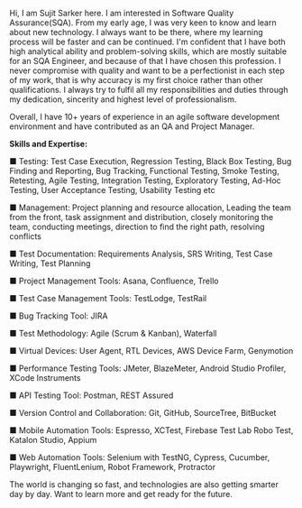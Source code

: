 <!---
- 👋 Hi, I’m @sujit-sqae
- 👀 I’m interested in ...
- 🌱 I’m currently learning ...
- 💞️ I’m looking to collaborate on ...
- 📫 How to reach me ...
--->
<!---
sujit-sqae/sujit-sqae is a ✨ special ✨ repository because its `README.md` (this file) appears on your GitHub profile.
You can click the Preview link to take a look at your changes.
--->


Hi, I am Sujit Sarker here. I am interested in Software Quality Assurance(SQA). From my early age, I was very keen to know and learn about new technology. I always want to be there, where my learning process will be faster and can be continued. I'm confident that I have both high analytical ability and problem-solving skills, which are mostly suitable for an SQA Engineer, and because of that I have chosen this profession. I never compromise with quality and want to be a perfectionist in each step of my work, that is why accuracy is my first choice rather than other qualifications. I always try to fulfil all my responsibilities and duties through my dedication, sincerity and highest level of professionalism.

Overall, I have 10+ years of experience in an agile software development environment and have contributed as an QA and Project Manager.

**Skills and Expertise:**

■ Testing: Test Case Execution, Regression Testing, Black Box Testing, Bug Finding and Reporting, Bug Tracking, Functional Testing, Smoke Testing, Retesting, Agile Testing, Integration Testing, Exploratory Testing, Ad-Hoc Testing, User Acceptance Testing, Usability Testing etc

■ Management: Project planning and resource allocation, Leading the team from the front, task assignment and distribution, closely monitoring the team, conducting meetings, direction to find the right path, resolving conflicts 

■ Test Documentation: Requirements Analysis, SRS Writing, Test Case Writing, Test Planning

■ Project Management Tools: Asana, Confluence, Trello

■ Test Case Management Tools: TestLodge, TestRail

■ Bug Tracking Tool: JIRA

■ Test Methodology: Agile (Scrum & Kanban), Waterfall

■ Virtual Devices: User Agent, RTL Devices, AWS Device Farm, Genymotion

■ Performance Testing Tools: JMeter, BlazeMeter, Android Studio Profiler, XCode Instruments

■ API Testing Tool: Postman, REST Assured

■ Version Control and Collaboration: Git, GitHub, SourceTree, BitBucket

■ Mobile Automation Tools: Espresso, XCTest, Firebase Test Lab Robo Test, Katalon Studio, Appium

■ Web Automation Tools: Selenium with TestNG, Cypress, Cucumber, Playwright, FluentLenium, Robot Framework, Protractor

The world is changing so fast, and technologies are also getting smarter day by day. Want to learn more and get ready for the future.
